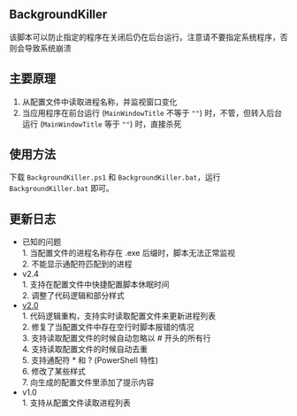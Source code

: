 ## BackgroundKiller
该脚本可以防止指定的程序在关闭后仍在后台运行。注意请不要指定系统程序，否则会导致系统崩溃
## 主要原理
1. 从配置文件中读取进程名称，并监视窗口变化
2. 当应用程序在前台运行 (```MainWindowTitle``` 不等于 ```""```) 时，不管，但转入后台运行 (```MainWindowTitle``` 等于 ```""```) 时，直接杀死
## 使用方法
下载 ```BackgroundKiller.ps1``` 和 ```BackgroundKiller.bat```，运行 ```BackgroundKiller.bat``` 即可。
## 更新日志
- 已知的问题<br>1. 当配置文件的进程名称存在 .exe 后缀时，脚本无法正常监视<br>2. 不能显示通配符匹配到的进程
- v2.4<br>1. 支持在配置文件中快捷配置脚本休眠时间<br>2. 调整了代码逻辑和部分样式
- [v2.0](https://github.com/WangHaonie/BatchScripts/tree/main/BackgroundKiller/v2.0)<br>1. 代码逻辑重构，支持实时读取配置文件来更新进程列表<br>2. 修复了当配置文件中存在空行时脚本报错的情况<br>3. 支持读取配置文件的时候自动忽略以 # 开头的所有行<br>4. 支持读取配置文件的时候自动去重<br>5. 支持通配符 * 和 ? (PowerShell 特性)<br>6. 修改了某些样式<br>7. 向生成的配置文件里添加了提示内容
- v1.0 <br>1. 支持从配置文件读取进程列表
